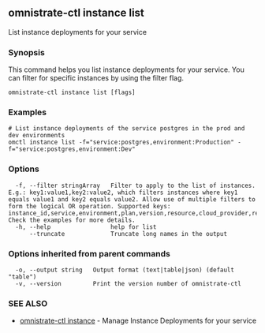 ## omnistrate-ctl instance list

List instance deployments for your service

### Synopsis

This command helps you list instance deployments for your service.
You can filter for specific instances by using the filter flag.

```
omnistrate-ctl instance list [flags]
```

### Examples

```
# List instance deployments of the service postgres in the prod and dev environments
omctl instance list -f="service:postgres,environment:Production" -f="service:postgres,environment:Dev"
```

### Options

```
  -f, --filter stringArray   Filter to apply to the list of instances. E.g.: key1:value1,key2:value2, which filters instances where key1 equals value1 and key2 equals value2. Allow use of multiple filters to form the logical OR operation. Supported keys: instance_id,service,environment,plan,version,resource,cloud_provider,region,status,subscription_id. Check the examples for more details.
  -h, --help                 help for list
      --truncate             Truncate long names in the output
```

### Options inherited from parent commands

```
  -o, --output string   Output format (text|table|json) (default "table")
  -v, --version         Print the version number of omnistrate-ctl
```

### SEE ALSO

- [omnistrate-ctl instance](omnistrate-ctl_instance.md) - Manage Instance Deployments for your service
